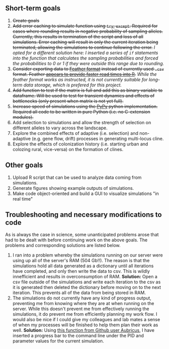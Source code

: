 ## Short-term goals

1. ~~Create goals~~
2. ~~Add error caching to simulate function using `try`, `except`. Required for cases where rounding results in negative probability of sampling alleles. Currently, this results in termination of the script and loss of all simulations. Error caching will result in only the current iteration being terminated, allowing the simulations to continue following the error.~~ *I opted for a different solution here: I inserted a series of `if` statements into the function that calculates the sampling probabilities and forced the probabilities to 0 or 1 if they were outside this range due to rounding.*
3. ~~Consider exporting data to [Feather format](http://blog.cloudera.com/blog/2016/03/feather-a-fast-on-disk-format-for-data-frames-for-r-and-python-powered-by-apache-arrow/) instead of currently used `.csv` format. Feather [appears to provide faster read times into R](https://blog.dominodatalab.com/the-r-data-i-o-shootout/).~~ *While the feather format works as instructed, it is not currently suitable for long-term data storage, which is prefered for this project.*
4. ~~Add function to test if the matrix is full and add this as binary variable to dataframe. Will be used to test for transient dynamics and effects of bottlenecks (only present when matrix is not yet full).~~
5. ~~Increase speed of simulations using the [PyPy](https://pypy.org/) python implementation. Required all code to be written in pure Python (i.e. no C-extension modules).~~
6. Add selection to simulations and allow the strength of selection on different alleles to vary across the landscape.
7. Explore the combined effects of adaptive (i.e. selection) and non-adaptive (e.g. gene flow, drift) processes in generating multi-locus cline.
8. Explore the effects of colonization history (i.e. starting urban and colozing rural, vice-versa) on the formation of clines.

## Other goals

1. Upload R script that can be used to analyze data coming from simulations.
2. Generate figures showing example outputs of simulations.
3. Make code object-oriented and build a GUI to visualize simulations "in real time"

## Troubleshooting and necessary modifications to code

As is always the case in science, some unanticipated problems arose that had to be dealt with before continuing work on the above goals. The problems and corresponding solutions are listed below.

1. I ran into a problem whereby the simulations running on our server were using up all of the server's RAM (504 Gb!!). The reason is that the simulations hold all data generated as a dictionary until all iterations have completed, and only then write the data to csv. This is wildly innefficient and results in overconsumption of RAM. **Solution:** Open a csv file outside of the simulations and write each iteration to the csv as it is generated then deleted the dictionary before moving on to the next iteration. This prevents all of the data from being stored in RAM.
2. The simulations do not currently have any kind of progress output, preventing me from knowing where they are at when running on the server. While this doesn't prevent me from effectively running the simulations, it do prevent me from efficiently planning my work flow. I would also be nice if I could give my colleagues and lab mates a sense of when my processes will be finished to help them plan their work as well. **Solution:** Using [this function from Github user Aubricus](https://gist.github.com/aubricus/f91fb55dc6ba5557fbab06119420dd6a), I have inserted a progress bar to the command line under the PID and parameter values for the current simulation.


